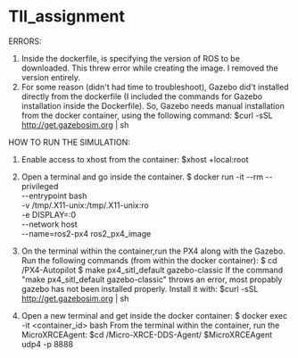 # TII_assignment
ERRORS:
1. Inside the dockerfile, is specifying the version of ROS to be downloaded. This threw error while creating the image. I removed the version entirely.
2. For some reason (didn't had time to troubleshoot), Gazebo did't installed directly from the dockerfile (I included the commands for Gazebo installation inside the Dockerfile). So, Gazebo needs manual installation from the docker container, using the following command:
$curl -sSL http://get.gazebosim.org | sh

HOW TO RUN THE SIMULATION:
1. Enable access to xhost from the container:
$xhost +local:root

2. Open a terminal and go inside the container. 
$ docker run -it --rm --privileged \
--entrypoint bash \
-v /tmp/.X11-unix:/tmp/.X11-unix:ro \
-e DISPLAY=:0 \
--network host \
--name=ros2-px4 ros2_px4_image

3. On the terminal within the container,run the PX4 along with the Gazebo. Run the following commands (from within the docker container):
$ cd /PX4-Autopilot
$ make px4_sitl_default gazebo-classic
If the command "make px4_sitl_default gazebo-classic" throws an error, most propably gazebo has not been installed properly. Install it with: $curl -sSL http://get.gazebosim.org | sh

4. Open a new terminal and get inside the docker container:
$ docker exec -it <container_id> bash
From the terminal within the container, run the MicroXRCEAgent:
$cd /Micro-XRCE-DDS-Agent/
$MicroXRCEAgent udp4 -p 8888 

